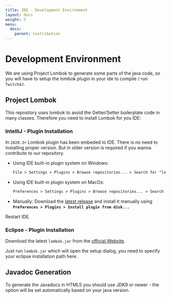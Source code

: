 ```yaml
---
title: IDE - Development Environment
layout: docs
weight: 5
menu: 
  docs:
    parent: Contribution
---
```


# Development Environment

We are using Project Lombok to generate some parts of the java code, so you will have to setup the lombok plugin in your ide to compile / run `Twitch4J`.

## Project Lombok
This repository uses lombok to avoid the Getter/Setter boilerplate code in many classes.
Therefore you need to install Lombok for you IDE:

### IntelliJ - Plugin Installation

In `2020.3+` Lombok plugin has been embeded to IDE. There is no need to installing proper version. But in older version is required if you wanna contribute to our repository.

- Using IDE built-in plugin system on Windows:
  ```txt
  File > Settings > Plugins > Browse repositories... > Search for "lombok" > Install Plugin
  ```
- Using IDE built-in plugin system on MacOs:
  ```txt
  Preferences > Settings > Plugins > Browse repositories... > Search for "lombok" > Install Plugin
  ```
- Manually:
  Download the [latest release](https://github.com/mplushnikov/lombok-intellij-plugin/releases/latest) and install it manually using **`Preferences > Plugins > Install plugin from disk...`**

Restart IDE.

### Eclipse - Plugin Installation

Download the latest `lombok.jar` from the [official Website](https://projectlombok.org/download.html).

Just run `lombok.jar` which will open the setup dialog, you need to specify your eclipse installation path here.

## Javadoc Generation

To generate the Javadocs in HTML5 you should use JDK9 or newer - the option will be set automatically based on your java version.
